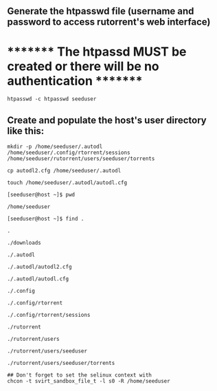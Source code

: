 ## Generate the htpasswd file (username and password to access rutorrent's web interface)

# ******* The htpassd MUST be created or there will be no authentication *******
```
htpasswd -c htpasswd seeduser
```

## Create and populate the host's user directory like this:
```
mkdir -p /home/seeduser/.autodl /home/seeduser/.config/rtorrent/sessions /home/seeduser/rutorrent/users/seeduser/torrents

cp autodl2.cfg /home/seeduser/.autodl

touch /home/seeduser/.autodl/autodl.cfg
```

```
[seeduser@host ~]$ pwd

/home/seeduser

[seeduser@host ~]$ find .

.

./downloads

./.autodl

./.autodl/autodl2.cfg

./.autodl/autodl.cfg

./.config

./.config/rtorrent

./.config/rtorrent/sessions

./rutorrent

./rutorrent/users

./rutorrent/users/seeduser

./rutorrent/users/seeduser/torrents
```

```
## Don't forget to set the selinux context with
chcon -t svirt_sandbox_file_t -l s0 -R /home/seeduser
```

